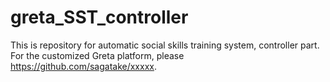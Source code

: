# greta_SST_controller

This is repository for automatic social skills training system, controller part.
For the customized Greta platform, please https://github.com/sagatake/xxxxx.
